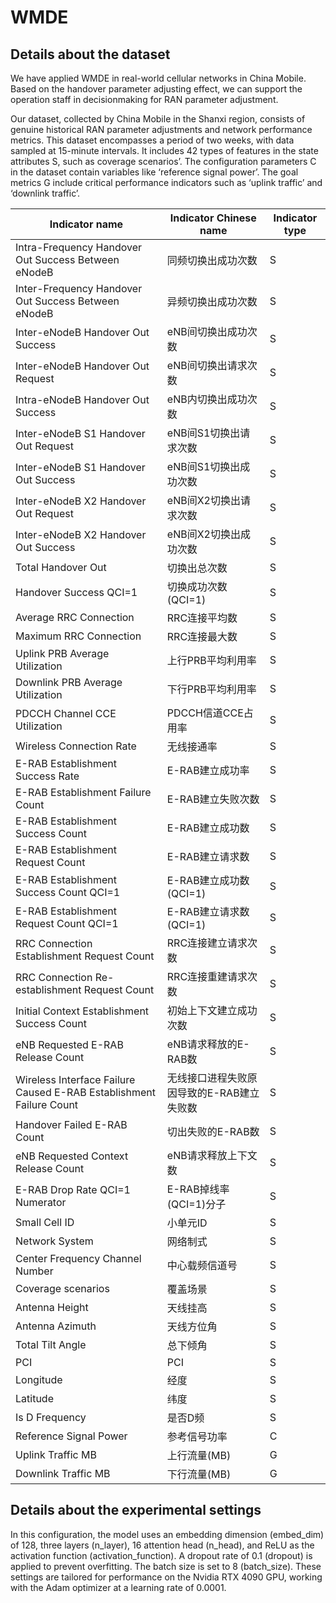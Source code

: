 # WMDE
## Details about the dataset  

We have applied WMDE in real-world cellular networks in China Mobile. Based on the handover parameter adjusting effect, we can support the operation staff in decisionmaking for RAN parameter adjustment.

Our dataset, collected by China Mobile in the Shanxi region, consists of genuine historical RAN parameter adjustments and network performance metrics. This dataset encompasses a period of two weeks, with data sampled at 15-minute intervals. It includes 42 types of features in the state attributes S, such as 
coverage scenarios’. The configuration parameters C in the dataset contain variables like ‘reference signal power’. The goal metrics G include critical performance indicators such as ‘uplink traffic’ and ‘downlink traffic’.

| Indicator name | Indicator Chinese name | Indicator type |
|----------------|------------------------|----------------|
| Intra-Frequency Handover Out Success Between eNodeB | 同频切换出成功次数 | S |
| Inter-Frequency Handover Out Success Between eNodeB | 异频切换出成功次数 | S |
| Inter-eNodeB Handover Out Success | eNB间切换出成功次数 | S |
| Inter-eNodeB Handover Out Request | eNB间切换出请求次数 | S |
| Intra-eNodeB Handover Out Success | eNB内切换出成功次数 | S |
| Inter-eNodeB S1 Handover Out Request | eNB间S1切换出请求次数 | S |
| Inter-eNodeB S1 Handover Out Success | eNB间S1切换出成功次数 | S |
| Inter-eNodeB X2 Handover Out Request | eNB间X2切换出请求次数 | S |
| Inter-eNodeB X2 Handover Out Success | eNB间X2切换出成功次数 | S |
| Total Handover Out | 切换出总次数 | S |
| Handover Success QCI=1 | 切换成功次数(QCI=1) | S |
| Average RRC Connection | RRC连接平均数 | S |
| Maximum RRC Connection | RRC连接最大数 | S |
| Uplink PRB Average Utilization | 上行PRB平均利用率 | S |
| Downlink PRB Average Utilization | 下行PRB平均利用率 | S |
| PDCCH Channel CCE Utilization | PDCCH信道CCE占用率 | S |
| Wireless Connection Rate | 无线接通率 | S |
| E-RAB Establishment Success Rate | E-RAB建立成功率 | S |
| E-RAB Establishment Failure Count | E-RAB建立失败次数 | S |
| E-RAB Establishment Success Count | E-RAB建立成功数 | S |
| E-RAB Establishment Request Count | E-RAB建立请求数 | S |
| E-RAB Establishment Success Count QCI=1 | E-RAB建立成功数(QCI=1) | S |
| E-RAB Establishment Request Count QCI=1 | E-RAB建立请求数(QCI=1) | S |
| RRC Connection Establishment Request Count | RRC连接建立请求次数 | S |
| RRC Connection Re-establishment Request Count | RRC连接重建请求次数 | S |
| Initial Context Establishment Success Count | 初始上下文建立成功次数 | S |
| eNB Requested E-RAB Release Count | eNB请求释放的E-RAB数 | S |
| Wireless Interface Failure Caused E-RAB Establishment Failure Count | 无线接口进程失败原因导致的E-RAB建立失败数 | S |
| Handover Failed E-RAB Count | 切出失败的E-RAB数 | S |
| eNB Requested Context Release Count | eNB请求释放上下文数 | S |
| E-RAB Drop Rate QCI=1 Numerator | E-RAB掉线率(QCI=1)分子 | S |
| Small Cell ID | 小单元ID | S |
| Network System | 网络制式 | S |
| Center Frequency Channel Number | 中心载频信道号 | S |
| Coverage scenarios | 覆盖场景 | S |
| Antenna Height | 天线挂高 | S |
| Antenna Azimuth | 天线方位角 | S |
| Total Tilt Angle | 总下倾角 | S |
| PCI | PCI | S |
| Longitude | 经度 | S |
| Latitude | 纬度 | S |
| Is D Frequency | 是否D频 | S |
| Reference Signal Power | 参考信号功率 | C |
| Uplink Traffic MB | 上行流量(MB) | G |
| Downlink Traffic MB | 下行流量(MB) | G |

## Details about the experimental settings

In this configuration, the model uses an embedding dimension (embed_dim) of 128, three layers (n_layer), 16 attention head (n_head), and ReLU as the activation function (activation_function). A dropout rate of 0.1 (dropout) is applied to prevent overfitting. The batch size is set to 8 (batch_size). These settings are tailored for performance on the Nvidia RTX 4090 GPU, working with the Adam optimizer at a learning rate of 0.0001.
